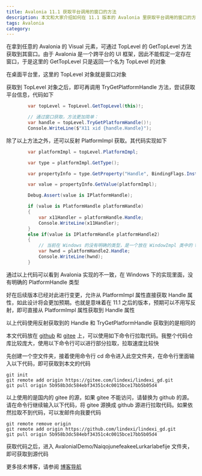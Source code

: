 ```yaml
---
title: Avalonia 11.1 获取平台调用的窗口的方法
description: 本文和大家介绍如何在 11.1 版本的 Avalonia 里获取平台调用的窗口的方法，如 Windows 获取窗口句柄，在 Linux 下获取 X11 的 xid 窗口信息
tags: Avalonia
category: 
---
```


<!-- CreateTime:2024/08/09 09:07:49 -->

<!-- 发布 -->
<!-- 博客 -->

在拿到任意的 Avalonia 的 Visual 元素，可通过 TopLevel 的 GetTopLevel 方法获取到其窗口。由于 Avalonia 是一个跨平台的 UI 框架，因此不能假定一定存在窗口，于是这里的 GetTopLevel 只是返回一个名为 TopLevel 的对象

在桌面平台里，这里的 TopLevel 对象就是窗口对象

获取到 TopLevel 对象之后，即可再调用 TryGetPlatformHandle 方法，尝试获取平台信息，代码如下

```csharp
        var topLevel = TopLevel.GetTopLevel(this)!;

        // 通过窗口获取，方法更加简单：
        var handle = topLevel.TryGetPlatformHandle()!;
        Console.WriteLine($"X11 xid {handle.Handle}");
```

除了以上方法之外，还可以反射 PlatformImpl 获取。其代码实现如下

```csharp
        var platformImpl = topLevel.PlatformImpl;

        var type = platformImpl.GetType();

        var propertyInfo = type.GetProperty("Handle", BindingFlags.Instance | BindingFlags.Public);

        var value = propertyInfo.GetValue(platformImpl);

        Debug.Assert(value is IPlatformHandle);

        if (value is PlatformHandle platformHandle)
        {
            var x11Handler = platformHandle.Handle;
            Console.WriteLine(x11Handler);
        }
        else if(value is IPlatformHandle platformHandle2)
        {
            // 当前在 Windows 的没有明确的类型，是一个放在 WindowImpl 类中的 WindowImplPlatformHandle 内部类
            var hwnd = platformHandle2.Handle;
            Console.WriteLine(hwnd);
        }
```

通过以上代码可以看到 Avalonia 实现的不一致，在 Windows 下的实现里面，没有明确的 PlatformHandle 类型

好在后续版本已经对此进行变更，允许从 PlatformImpl 属性直接获取 Handle 属性，如此设计将会更加预期。也就是意味着在 11.1 之后的版本，预期可以不用写反射，即可直接从 PlatformImpl 属性获取到 Handle 属性

以上代码使用反射获取到的 Handle 和 TryGetPlatformHandle 获取到的是相同的

本文代码放在 [github](https://github.com/lindexi/lindexi_gd/tree/5b958b3dc584ebf34351c4c0015bce17bb5b05d4/AvaloniaIDemo/NaiqojunefeakeeLurkarlabefije) 和 [gitee](https://gitee.com/lindexi/lindexi_gd/tree/5b958b3dc584ebf34351c4c0015bce17bb5b05d4/AvaloniaIDemo/NaiqojunefeakeeLurkarlabefije) 上，可以使用如下命令行拉取代码。我整个代码仓库比较庞大，使用以下命令行可以进行部分拉取，拉取速度比较快

先创建一个空文件夹，接着使用命令行 cd 命令进入此空文件夹，在命令行里面输入以下代码，即可获取到本文的代码

```
git init
git remote add origin https://gitee.com/lindexi/lindexi_gd.git
git pull origin 5b958b3dc584ebf34351c4c0015bce17bb5b05d4
```

以上使用的是国内的 gitee 的源，如果 gitee 不能访问，请替换为 github 的源。请在命令行继续输入以下代码，将 gitee 源换成 github 源进行拉取代码。如果依然拉取不到代码，可以发邮件向我要代码

```
git remote remove origin
git remote add origin https://github.com/lindexi/lindexi_gd.git
git pull origin 5b958b3dc584ebf34351c4c0015bce17bb5b05d4
```

获取代码之后，进入 AvaloniaIDemo/NaiqojunefeakeeLurkarlabefije 文件夹，即可获取到源代码

更多技术博客，请参阅 [博客导航](https://blog.lindexi.com/post/%E5%8D%9A%E5%AE%A2%E5%AF%BC%E8%88%AA.html )
